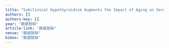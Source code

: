```yaml
---
title: "Subclinical Hypothyroidism Augments the Impact of Aging on Serum Lipid Profiles, a Population-Based Case-Control Study"
authors: []
authors-key: []
year: "数据暂缺"
article-link: "数据暂缺"
venue: "数据暂缺"
bibex: "数据暂缺"
---
```

